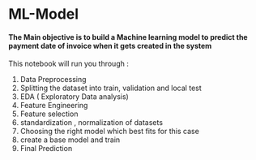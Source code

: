 # ML-Model
#### The Main objective is to build a Machine learning model to predict the payment date of invoice when it gets created in the system 
This notebook will run you through :
1. Data Preprocessing
2. Splitting the dataset into train, validation and local test
3. EDA ( Exploratory Data analysis)
4. Feature Engineering
5. Feature selection
6. standardization , normalization of datasets
7. Choosing the right model which best fits for this case
8. create a base model and train
9. Final Prediction 


